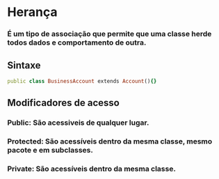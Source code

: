 # Herança
### É um tipo de associação que permite que uma classe herde todos dados e comportamento de outra.
## Sintaxe
````ruby
public class BusinessAccount extends Account(){}

````
## Modificadores de acesso
### Public: São acessiveis de qualquer lugar.
### Protected: São acessíveis dentro da mesma classe, mesmo pacote e em subclasses.
### Private: São acessíveis dentro da mesma classe.